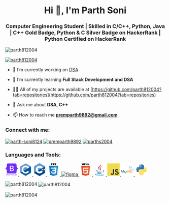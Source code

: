 <h1 align="center">Hi 👋, I'm Parth Soni</h1>
<h3 align="center">Computer Engineering Student | Skilled in C/C++, Python, Java | C++ Gold Badge, Python & C Silver Badge on HackerRank | Python Certified on HackerRank</h3>

<p align="left"> <img src="https://komarev.com/ghpvc/?username=parth812004&label=Profile%20views&color=0e75b6&style=flat" alt="parth812004" /> </p>

<p align="left"> <a href="https://github.com/ryo-ma/github-profile-trophy"><img src="https://github-profile-trophy.vercel.app/?username=parth812004" alt="parth812004" /></a> </p>

- 🔭 I’m currently working on [DSA](https://github.com/parth812004/DSA.git)

- 🌱 I’m currently learning **Full Stack Development and DSA**

- 👨‍💻 All of my projects are available at [https://github.com/parth812004?tab=repositories](https://github.com/parth812004?tab=repositories)

- 💬 Ask me about **DSA, C++**

- 📫 How to reach me **premparth9892@gmail.com**

<h3 align="left">Connect with me:</h3>
<p align="left">
<a href="https://linkedin.com/in/parth-soni8124" target="blank"><img align="center" src="https://raw.githubusercontent.com/rahuldkjain/github-profile-readme-generator/master/src/images/icons/Social/linked-in-alt.svg" alt="parth-soni8124" height="30" width="40" /></a>
<a href="https://www.hackerrank.com/premparth9892" target="blank"><img align="center" src="https://raw.githubusercontent.com/rahuldkjain/github-profile-readme-generator/master/src/images/icons/Social/hackerrank.svg" alt="premparth9892" height="30" width="40" /></a>
<a href="https://www.leetcode.com/parths2004" target="blank"><img align="center" src="https://raw.githubusercontent.com/rahuldkjain/github-profile-readme-generator/master/src/images/icons/Social/leet-code.svg" alt="parths2004" height="30" width="40" /></a>
</p>

<h3 align="left">Languages and Tools:</h3>
<p align="left"> <a href="https://getbootstrap.com" target="_blank" rel="noreferrer"> <img src="https://raw.githubusercontent.com/devicons/devicon/master/icons/bootstrap/bootstrap-plain-wordmark.svg" alt="bootstrap" width="40" height="40"/> </a> <a href="https://www.cprogramming.com/" target="_blank" rel="noreferrer"> <img src="https://raw.githubusercontent.com/devicons/devicon/master/icons/c/c-original.svg" alt="c" width="40" height="40"/> </a> <a href="https://www.w3schools.com/cpp/" target="_blank" rel="noreferrer"> <img src="https://raw.githubusercontent.com/devicons/devicon/master/icons/cplusplus/cplusplus-original.svg" alt="cplusplus" width="40" height="40"/> </a> <a href="https://www.w3schools.com/css/" target="_blank" rel="noreferrer"> <img src="https://raw.githubusercontent.com/devicons/devicon/master/icons/css3/css3-original-wordmark.svg" alt="css3" width="40" height="40"/> </a> <a href="https://www.figma.com/" target="_blank" rel="noreferrer"> <img src="https://www.vectorlogo.zone/logos/figma/figma-icon.svg" alt="figma" width="40" height="40"/> </a> <a href="https://www.w3.org/html/" target="_blank" rel="noreferrer"> <img src="https://raw.githubusercontent.com/devicons/devicon/master/icons/html5/html5-original-wordmark.svg" alt="html5" width="40" height="40"/> </a> <a href="https://www.java.com" target="_blank" rel="noreferrer"> <img src="https://raw.githubusercontent.com/devicons/devicon/master/icons/java/java-original.svg" alt="java" width="40" height="40"/> </a> <a href="https://developer.mozilla.org/en-US/docs/Web/JavaScript" target="_blank" rel="noreferrer"> <img src="https://raw.githubusercontent.com/devicons/devicon/master/icons/javascript/javascript-original.svg" alt="javascript" width="40" height="40"/> </a> <a href="https://www.mysql.com/" target="_blank" rel="noreferrer"> <img src="https://raw.githubusercontent.com/devicons/devicon/master/icons/mysql/mysql-original-wordmark.svg" alt="mysql" width="40" height="40"/> </a> <a href="https://www.python.org" target="_blank" rel="noreferrer"> <img src="https://raw.githubusercontent.com/devicons/devicon/master/icons/python/python-original.svg" alt="python" width="40" height="40"/> </a> </p>

<p><img align="left" src="https://github-readme-stats.vercel.app/api/top-langs?username=parth812004&show_icons=true&locale=en&layout=compact" alt="parth812004" /></p>

<p>&nbsp;<img align="center" src="https://github-readme-stats.vercel.app/api?username=parth812004&show_icons=true&locale=en" alt="parth812004" /></p>

<p><img align="center" src="https://github-readme-streak-stats.herokuapp.com/?user=parth812004&" alt="parth812004" /></p>
